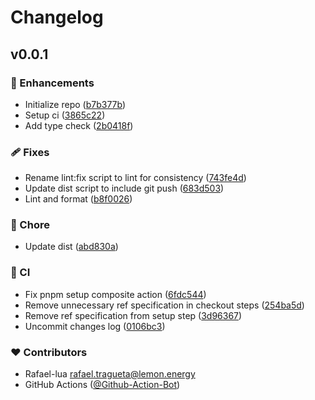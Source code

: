 # Changelog


## v0.0.1


### 🚀 Enhancements

- Initialize repo ([b7b377b](https://github.com/lemonenergy/action-typescript-template/commit/b7b377b))
- Setup ci ([3865c22](https://github.com/lemonenergy/action-typescript-template/commit/3865c22))
- Add type check ([2b0418f](https://github.com/lemonenergy/action-typescript-template/commit/2b0418f))

### 🩹 Fixes

- Rename lint:fix script to lint for consistency ([743fe4d](https://github.com/lemonenergy/action-typescript-template/commit/743fe4d))
- Update dist script to include git push ([683d503](https://github.com/lemonenergy/action-typescript-template/commit/683d503))
- Lint and format ([b8f0026](https://github.com/lemonenergy/action-typescript-template/commit/b8f0026))

### 🏡 Chore

- Update dist ([abd830a](https://github.com/lemonenergy/action-typescript-template/commit/abd830a))

### 🤖 CI

- Fix pnpm setup composite action ([6fdc544](https://github.com/lemonenergy/action-typescript-template/commit/6fdc544))
- Remove unnecessary ref specification in checkout steps ([254ba5d](https://github.com/lemonenergy/action-typescript-template/commit/254ba5d))
- Remove ref specification from setup step ([3d96367](https://github.com/lemonenergy/action-typescript-template/commit/3d96367))
- Uncommit changes log ([0106bc3](https://github.com/lemonenergy/action-typescript-template/commit/0106bc3))

### ❤️ Contributors

- Rafael-lua <rafael.tragueta@lemon.energy>
- GitHub Actions ([@Github-Action-Bot](https://github.com/Github-Action-Bot))

